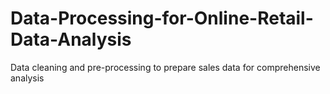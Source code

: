 # Data-Processing-for-Online-Retail-Data-Analysis
Data cleaning and pre-processing to prepare sales data for comprehensive analysis
